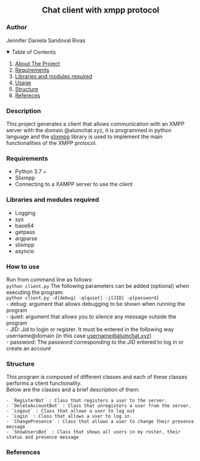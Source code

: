 <br />
<p align="center">
  <h2 align="center">Chat client with xmpp protocol</h2>
</p>

### Author

Jennifer Daniela Sandoval Rivas

<!-- TABLE OF CONTENTS -->
<details open="open">
  <summary>Table of Contents</summary>
  <ol>
    <li>
      <a href="#Description">About The Project</a>
    </li>
    <li><a href="#Requirements">Requirements</a></li>
    <li>
      <a href="#Libraries-and-modules-required">Libraries and modules required</a>
    </li>
    <li><a href="#How-to-use">Usage</a></li>
    <li><a href="#Structure">Structure</a></li>
    <li><a href="#References">Refereces</a></li>
  </ol>
</details>


### Description

This project generates a client that allows communication with an XMPP server with the domain @alumchat.xyz, it is programmed in python language and the [slixmpp](https://slixmpp.readthedocs.io/en/latest/) library is used to implement the main functionalities of the XMPP protocol.

### Requirements

- Python 3.7 +
- Slixmpp
- Connecting to a XAMPP server to use the client

### Libraries and modules required

- Logging
- sys
- base64
- getpass 
- argparse
- slixmpp
- asyncio

### How to use

Run from command line as follows:  
                            `python client.py`
The following parameters can be added (optional) when executing the program:  
                            `python client.py -d[debug] -q[quiet] -j[JID] -p[password]`  
                            - debug: argument that allows debugging to be shown when running the program  
                            - quiet: argument that allows you to silence any message outside the program  
                            - JID: Jid to login or register. It must be entered in the following way username@domain (in this case username@alumchat.xyz)  
                            - password: The password corresponding to the JID entered to log in or create an account
 
### Structure

This program is composed of different classes and each of these classes performs a client functionality.  
Below are the classes and a brief description of them:  

    - `RegisterBot` : Class that registers a user to the server.
    - `DeleteAccountBot` : Class that unregisters a user from the server.  
    - `Logout` : Class that allows a user to log out  
    - `Login` : Class that allows a user to log in  
    - `ChangePresence` : Class that allows a user to change their presence message  
    - `ShowUsersBot` : Class that shows all users in my roster, their status and presence message  


### References

                     